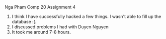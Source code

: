 Nga Pham 
Comp 20 Assignment 4 
1. I think I have successfully hacked a few things. I wasn't able to fill up the database :(. 
2. I discussed problems I had with Duyen Nguyen 
3. It took me around 7-8 hours. 